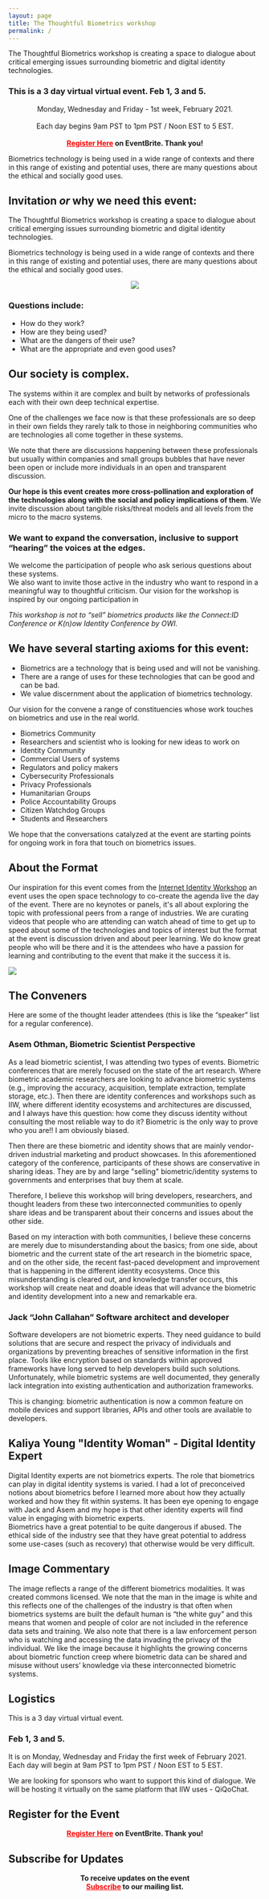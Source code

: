 ```yaml
---
layout: page
title: The Thoughtful Biometrics workshop 
permalink: /
---
```


The Thoughtful Biometrics workshop is creating a space to dialogue about critical emerging issues surrounding biometric and digital identity technologies.

### This is a 3 day virtual virtual event. Feb 1, 3 and 5. 

<center><p class="message">Monday, Wednesday and Friday - 1st week, February 2021.<br><br>Each day begins 9am PST to 1pm PST / Noon EST to 5 EST.<br><br><b><a href="https://www.eventbrite.com/e/thoughtful-biometrics-workshop-tickets-128532156139" style="color:#FF0000;">Register Here</a> on EventBrite. Thank you!</b></p></center>


Biometrics technology is being used in a wide range of contexts and there in this range of existing and potential uses, there are many questions about the ethical and socially good uses.

## Invitation _or_ why we need this event:

The Thoughtful Biometrics workshop is creating a space to dialogue about critical emerging issues surrounding biometric and digital identity technologies. 

Biometrics technology is being used in a wide range of contexts and there in this range of existing and potential uses, there are many questions about the ethical and socially good uses. 

<center><img src="/assets/Biometric.jpg"></center>

### Questions include:
* How do they work?
* How are they being used?
* What are the dangers of their use?
* What are the appropriate and even good uses?

## Our society is complex. 

The systems within it are complex and built by networks of professionals each with their own deep technical expertise. 

One of the challenges we face now is that these professionals are so deep in their own fields they rarely talk to those in neighboring communities who are technologies all come together in these systems.  

We note that there are discussions happening between these professionals but usually within companies and small groups bubbles that have never been open or include more individuals in an open and transparent discussion.

**Our hope is this event creates more cross-pollination and exploration of the technologies along with the social and policy implications of them**. We invite discussion about tangible risks/threat models and all levels from the micro to the macro systems.

### We want to expand the conversation, inclusive to support “hearing” the voices at the edges. 

We welcome the participation of people who ask serious questions about these systems.  
We also want to invite those active in the industry who want to respond in a meaningful way to thoughtful criticism. Our vision for the workshop is inspired by our ongoing participation in 

_This workshop is not to “sell” biometrics products like the Connect:ID Conference or K(n)ow Identity Conference by OWI._  

## We have several starting axioms for this event:
* Biometrics are a technology that is being used and will not be vanishing. 
* There are a range of uses for these technologies that can be good and can be bad.
* We value discernment about the application of biometrics technology. 
 
Our vision for the convene a range of constituencies whose work touches on biometrics and use in the real world. 

* Biometrics Community
* Researchers and scientist  who is looking for new ideas to work on
* Identity Community
* Commercial Users of systems
* Regulators and policy makers 
* Cybersecurity Professionals
* Privacy Professionals
* Humanitarian Groups
* Police Accountability Groups
* Citizen Watchdog Groups
* Students and Researchers 

We hope that the conversations catalyzed at the event are starting points for ongoing work in fora that touch on biometrics issues.  

## About the Format

Our inspiration for this event comes from the [Internet Identity Workshop](http://www.internetidentityworkshop.com) an event uses the open space technology to co-create the agenda live the day of the event. There are no keynotes or panels, it's all about exploring the topic with professional peers from a range of industries. We are curating videos that people who are attending can watch ahead of time to get up to speed about some of the technologies and topics of interest but the format at the event is discussion driven and about peer learning. We do know great people who will be there and it is the attendees who have a passion for learning and contributing to the event that make it the success it is.

![](/assets/TheDigitalArtist_biometric-4503070_640.jpg)

## The Conveners 

Here are some of the thought leader attendees (this is like the “speaker” list for a regular conference). 

### Asem Othman, Biometric Scientist Perspective

As a lead biometric scientist, I was attending two types of events. Biometric conferences that are merely focused on the state of the art research. Where biometric academic researchers are looking to advance biometric systems (e.g., improving the accuracy, acquisition, template extraction, template storage, etc.).
Then there are identity conferences and workshops such as IIW, where different identity ecosystems and architectures are discussed, and I always have this question: how come they discuss identity without consulting the most reliable way to do it? Biometric is the only way to prove who you are!! I am obviously biased. 

Then there are these biometric and identity shows that are mainly vendor-driven industrial marketing and product showcases. In this aforementioned category of the conference, participants of these shows are conservative in sharing ideas. They are by and large "selling" biometric/identity systems to governments and enterprises that buy them at scale.

Therefore, I believe this workshop will bring developers, researchers, and thought leaders from these two interconnected communities to openly share ideas and be transparent about their concerns and issues about the other side. 

Based on my interaction with both communities, I believe these concerns are merely due to misunderstanding about the basics; from one side, about biometric and the current state of the art research in the biometric space, and on the other side, the recent fast-paced development and improvement that is happening in the different identity ecosystems. Once this misunderstanding is cleared out, and knowledge transfer occurs, this workshop will create neat and doable ideas that will advance the biometric and identity development into a new and remarkable era.

### Jack “John Callahan”  Software architect and developer
Software developers are not biometric experts.  They need guidance to build solutions that are secure and respect the privacy of individuals and organizations by preventing breaches of sensitive information in the first place. Tools like encryption based on standards within approved frameworks have long served to help developers build such solutions. Unfortunately, while biometric systems are well documented, they generally lack integration into existing authentication and authorization frameworks.

This is changing: biometric authentication is now a common feature on mobile devices and support libraries, APIs and other tools are available to developers.

## Kaliya Young "Identity Woman" - Digital Identity Expert

Digital Identity experts are not biometrics experts. The role that biometrics can play in digital identity systems is varied. I had a lot of preconceived notions about biometrics before I learned more about how they actually worked and how they fit within systems.  It has been eye opening to engage with Jack and Asem and my hope is that other identity experts will find value in engaging with biometric experts.  
Biometrics have a great potential to be quite dangerous if abused. The ethical side of the industry see that they have great potential to address some use-cases (such as recovery) that otherwise would be very difficult. 

## Image Commentary	
The image reflects a range of the different biometrics modalities. It was created commons licensed. We note that the man in the image is white and this reflects one of the challenges of the industry is that often when biometrics systems are built the default human is “the white guy” and this means that women and people of color are not included in the reference data sets and training. 
We also note that there is a law enforcement person who is watching and accessing the data invading the privacy of the individual. We like the image because it highlights the growing concerns about biometric function creep where biometric data can be shared and misuse without users’ knowledge via these interconnected biometric systems.

## Logistics

This is a 3 day virtual virtual event. 

### Feb 1, 3 and 5. 

It is on Monday, Wednesday and Friday the first week of February 2021. 
Each day will begin at 9am PST to 1pm PST / Noon EST to 5 EST.  

We are looking for sponsors who want to support this kind of dialogue. 
We will be hosting it virtually on the same platform that IIW uses - QiQoChat. 

## Register for the Event

<center><b><p class="message"><a href="https://www.eventbrite.com/e/thoughtful-biometrics-workshop-tickets-128532156139" style="color:#FF0000;">Register Here</a> on EventBrite. Thank you!</p></b></center>

## Subscribe for Updates

<center><b><p class="message">To receive updates on the event<br><a href="https://signup.thoughtfulbiometrics.org" style="color:#FF0000;">Subscribe</a> to our mailing list.</p></b></center>
